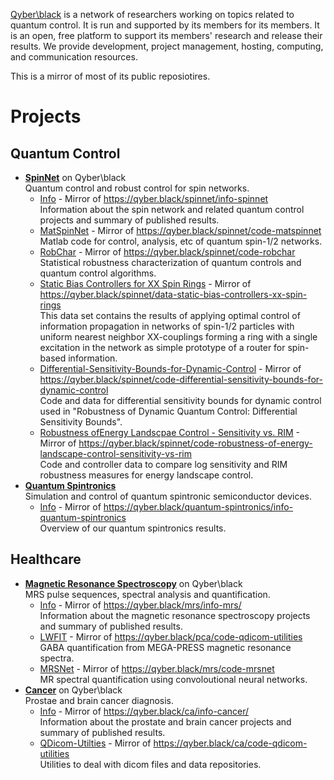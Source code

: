 [Qyber\black](https://qyber.black/) is a network of researchers working on topics related to quantum control. It is run and supported by its members for its members.
It is an open, free platform to support its members' research and release their results. We provide development, project management, hosting,
computing, and communication resources.

This is a mirror of most of its public reposiotires.

# Projects

## Quantum Control

* [**SpinNet**](https://qyber.black/spinnet) on Qyber\black\
  Quantum control and robust control for spin networks.
  * [Info](https://github.com/qyber-black/Info-SpinNet/wiki) - Mirror of https://qyber.black/spinnet/info-spinnet \
    Information about the spin network and related quantum control projects and summary of published results.
  * [MatSpinNet](https://github.com/qyber-black/Code-MatSpinNet) - Mirror of https://qyber.black/spinnet/code-matspinnet \
    Matlab code for control, analysis, etc of quantum spin-1/2 networks.
  * [RobChar](https://github.com/qyber-black/code-robchar) - Mirror of https://qyber.black/spinnet/code-robchar \
    Statistical robustness characterization of quantum controls and quantum control algorithms.
  * [Static Bias Controllers for XX Spin Rings](https://github.com/qyber-black/Data-Static-Bias-Controllers-XX-Spin-Rings) - Mirror of https://qyber.black/spinnet/data-static-bias-controllers-xx-spin-rings \
     This data set contains the results of applying optimal control of information propagation in networks of spin-1/2 particles with uniform nearest neighbor XX-couplings forming a ring with a single excitation in the network as simple prototype of a router for spin-based information.
  * [Differential-Sensitivity-Bounds-for-Dynamic-Control](https://github.com/qyber-black/Code-Differential-Sensitivity-Bounds-for-Dynamic-Control) - Mirror of https://qyber.black/spinnet/code-differential-sensitivity-bounds-for-dynamic-control \
    Code and data for differential sensitivity bounds for dynamic control used in "Robustness of Dynamic Quantum Control: Differential Sensitivity Bounds".
  * [Robustness ofEnergy Landscpae Control - Sensitivity vs. RIM](https://github.com/qyber-black/code-robustness-of-energy-landscape-control-sensitivity-vs-rim) - Mirror of https://qyber.black/spinnet/code-robustness-of-energy-landscape-control-sensitivity-vs-rim \
    Code and controller data to compare log sensitivity and RIM robustness measures for energy landscape control.   
* [**Quantum Spintronics**](https://qyber.black/quantum-spintronics)\
  Simulation and control of quantum spintronic semiconductor devices.
  * [Info](https://github.com/qyber-black/Info-Quantum-Spintronics/wiki) - Mirror of https://qyber.black/quantum-spintronics/info-quantum-spintronics \
    Overview of our quantum spintronics results.

## Healthcare

* [**Magnetic Resonance Spectroscopy**](https://qyber.black/mrs) on Qyber\black\
  MRS pulse sequences, spectral analysis and quantification.
  * [Info](https://github.com/qyber-black/Info-MRS/wiki) - Mirror of https://qyber.black/mrs/info-mrs/ \
    Information about the magnetic resonance spectroscopy projects and summary of published results.
  * [LWFIT](https://github.com/qyber-black/Code-LWFIT) - Mirror of https://qyber.black/pca/code-qdicom-utilities \
    GABA quantification from MEGA-PRESS magnetic resonance spectra.
  * [MRSNet](https://github.com/MaxChandler/MRSNet) - Mirror of https://qyber.black/mrs/code-mrsnet \
    MR spectral quantification using convoloutional neural networks.
* [**Cancer**](https://qyber.black/ca) on Qyber\black\
  Prostae and brain cancer diagnosis.
  * [Info](https://github.com/qyber-black/Info-Cancer/wiki) - Mirror of https://qyber.black/ca/info-cancer/ \
    Information about the prostate and brain cancer projects and summary of published results.
  * [QDicom-Utilties](https://github.com/qyber-black/Code-QDicom-Utilities) - Mirror of https://qyber.black/ca/code-qdicom-utilities \
    Utilities to deal with dicom files and data repositories.
